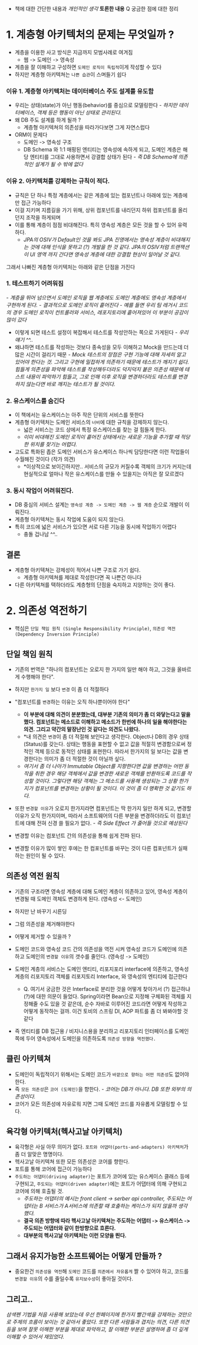 - 책에 대한 간단한 내용과 
*개인적인 생각* 
**토론한 내용** 
Q 궁금한 점에 대한 정리 

# 1. 계층형 아키텍처의 문제는 무엇일까 ?
- 계층을 이용한 사고 방식은 지금까지 모범사례로 여겨짐
	- 웹 -> 도메인 -> 영속성
- 계층을 잘 이해하고 구성하면 `도메인 로직이 독립적`이게 작성할 수 있다
- 하지만 계층형 아키텍쳐는 `나쁜 습관`이 스며들기 쉽다 

### 이유 1. 계층형 아키텍처는 데이터베이스 주도 설계를 유도함
- 우리는 상태(state)가 아닌 행동(behavior)를 중심으로 모델링한다
	*- 하지만 데이터베이스, 객체 등은 행동이 아닌 상태로 관리된다.*
- 왜 DB 주도 설계를 하게 될까 ?
	- 계층형 아키텍쳐의 의존성을 따라가다보면 그게 자연스럽다
- ORM이 문제다 
	- 도메인 -> 영속성 구조 
	- DB Schema 와 1:1 매핑된 엔티티는 영속성에 속하게 되고, 도메인 계층은 해당 엔티티를 그대로 사용하면서 강결합 상태가 된다
	*- 즉 DB Schema에 의존적인 설계가 될 수 밖에 없다*
### 이유 2. 아키텍쳐를 강제하는 규칙이 적다.
- 규칙은 단 하나 특정 계층에서는 같은 계층에 있는 컴포넌트나 아래에 있는 계층에만 접근 가능하다
- 이걸 지키며 지름길을 가기 위해, 상위 컴포넌트를 내리던지 하위 컴포넌트를 올리던지 조작을 하게되며
- 이를 통해 계층이 점점 비대해진다. 특히 영속성 계층은 모든 것을 할 수 있어 유력하다.
	- *JPA의 OSIV가 Default인 것을 봐도 JPA 진영에서는 영속성 계층이 비대해지는 것에 대해 인식을 못하고 (?) 개발을 한 것 같다. JPA의 OSIV처럼 트랜잭션이 UI 영역 까지 간다면 영속성 계층에 대한 강결합 현상이 일어날 것 같다.* 

그래서 나빠진 계층형 아키텍처는 아래와 같은 단점을 가진다
### 1. 테스트하기 어려워짐
*- 계층을 뛰어 넘으면서 도메인 로직을 웹 계층에도 도메인 계층에도 영속성 계층에서 구현하게 된다.
	- 결과적으로 도메인 로직이 흩어진다
	- 예를 들면 우리 팀 레거시 코드의 경우 도메인 로직이 컨트롤러와 서비스, 레포지토리에 흩어져있어 이 부분이 공감이 많이 갔다* 
- 이렇게 되면 테스트 설정이 복잡해서 테스트를 작성안하는 쪽으로 가게된다
	*- 우리 얘기 ^^..*
- 왜냐하면 테스트를 작성하는 것보다 종속성을 모두 이해하고 Mock을 만드는데 더 많은 시간이 걸리기 때문
	*- Mock 테스트의 장점은 구현 기능에 대해 자세히 알고 있어야 한다는 것. 그리고 구현에 밀접하게 의존하기 때문에 테스트가 깨지기 쉽다. 힘들게 의존성을 파악해 테스트를 작성해두더라도 덕지덕지 붙은 의존성 때문에 테스트 내용이 파악하기 힘들고, 그로 인해 이후 로직을 변경하더라도 테스트를 변경하지 않는다면 바로 깨지는 테스트가 될 것이다.*

### 2. 유스케이스를 숨긴다
- 이 책에서는 유스케이스는 아주 작은 단위의 서비스를 뜻한다 
- 계층형 아키텍처는 도메인 서비스의 `너비`에 대한 규칙을 강제하지 않는다. 
	- 넓은 서비스는 코드 상에서 특정 유스케이스를 찾는 걸 힘들게 한다.
	- *이미 비대해진 도메인 로직이 흩어진 상태에서는 새로운 기능을 추가할 때 적당한 위치를 찾기는 어렵다.*
- 고도로 특화된 좁은 도메인 서비스가 유스케이스 하나씩 담당한다면 이런 작업들이 수월해진 것이다 (작가 의견)
	- *이상적으로 보이긴하지만.. 서비스의 규모가 커질수록 객체의 크기가 커지는데 현실적으로 얼마나 작은 유스케이스를 만들 수 있을지는 아직은 잘 모르겠다

### 3. 동시 작업이 어려워진다.
- DB 중심의 서비스 설계는 `영속성 계층 -> 도메인 계층 -> 웹 계층` 순으로 개발이 이뤄진다. 
- 계층형 아키텍쳐는 동시 작업에 도움이 되지 않는다. 
- 특히 코드에 넓은 서비스가 있으면 서로 다른 기능을 동시에 작업하기 어렵다
	- 충돌 겁나남 ^^..


## 결론
- 계층형 아키텍쳐는 강제성이 적어서 나쁜 구조로 가기 쉽다.
	- 계층형 아키텍쳐를 제대로 작성한다면 꼭 나쁜건 아니다
- 다른 아키텍쳐를 택하더라도 계층형의 단점을 숙지하고 지양하는 것이 좋다.


# 2. 의존성 역전하기 
- 핵심은 `단일 책임 원칙 (Single Responsibility Principle)`, `의존성 역전(Dependency Inversion Principle)`

## 단일 책임 원칙 
- 기존의 번역은 "하나의 컴포넌트는 오로지 한 가지의 일만 해야 하고, 그것을 올바르게 수행해야 한다". 
- 하지만 `한가지 일` 보다 `변경` 이 좀 더 적절하다
- "컴포넌트를 `변경`하는 이유는 오직 하나뿐이어야 한다"
	- **이 부분에 대해 의견이 분분했는데, 대부분 기존의 의미가 좀 더 와닿는다고 말을 했다.
	컴포넌트는 메소드로 이해하고 메소드가 한번에 하나의 일을 해야한다는 의견. 그리고 약간의 말장난인 것 같다는 의견도 나왔다.**
	- *내 의견은 `변경`이 좀 더 적절해 보인다고 생각한다. Object나 DB의 경우 상태(Status)를 갖는다. 상태는 행동을 표현할 수 없고 값을 적절히 변경함으로써 정적인 객체 등으로 동적인 상태를 표현한다. 따라서 한가지의 일 보다는 값을 변경한다는 의미가 좀 더 적절한 것이 아닐까 싶다.
	- *여기서 좀 더 나아가 Immutable Object를 지향한다면 값을 변경하는 어떤 동작을 취한 경우 해당 객체에서 값을 변경한 새로운 객체를 반환하도록 코드를 작성할 것이다. 그렇다면 해당 객체는 그 메소드를 사용해 생성되는 그 상황 한가지가 컴포넌트를 변경하는 상황이 될 것이다. 이 것이 좀 더 명확한 것 같기도 하다.*
- 또한 `변경할 이유`가 오로지 한가지라면 컴포넌트는 딱 한가지 일만 하게 되고, 변경할 이유가 오직 한가지이며, 따라서 소프트웨어의 다른 부분을 변경하더라도 이 컴포넌트에 대해 전혀 신경 쓸 필요가 없다. 
	*- 즉 Side Effect 가 줄어들 것으로 예상된다*

- 변경할 이유는 컴포넌트 간의 의존성을 통해 쉽게 전파 된다.
- 변경할 이유가 많이 쌓인 후에는 한 컴포넌트를 바꾸는 것이 다른 컴포넌트가 실패하는 원인이 될 수 있다. 

## 의존성 역전 원칙 
- 기존의 구조라면 영속성 계층에 대해 도메인 계층이 의존하고 있어, 영속성 계층이 변경될 때 도메인 객체도 변경하게 된다. (영속성 <- 도메인)
- 하지만 난 바꾸기 시른딩
- 그럼 의존성을 제거해야한다
- 어떻게 제거할 수 있을까 ?

- 도메인 코드와 영속성 코드 간의 의존성을 역전 시켜 영속성 코드가 도메인에 의존하고 도메인의 `변경할 이유`의 갯수를 줄인다. (영속성 -> 도메인)
- 도메인 계층의 서비스는 도메인 엔티티, 리포지포리 interface에 의존하고, 영속성 계층의 리포지토리 객체를 리포지토리 Interface, 와 영속성의 엔티티에 접근한다
	- Q. 여기서 궁금한 것은 Interface로 분리한 것을 어떻게 찾아가서 (?) 접근하냐 (?)에 대한 의문이 들었다. Spring이라면 Bean으로 지정해 구체화된 객체를 지정해줄 수도 있을 것 같은데, 순수 자바로 이루어진 코드라면 어떻게 작성하고 어떻게 동작하는 걸까. 이건 토비의 스프링 DI, AOP 파트를 좀 더 봐봐야할 것 같다 
- 즉 엔티티를 DB 접근용 / 비지니스용을 분리하고 리포지토리 인터페이스를 도메인 쪽에 두어 영속성에서 도메인을 의존하도록 `의존성 방향을 역전했다.`

## 클린 아키텍쳐
- 도메인이 독립적이기 위해서는 도메인 코드가 `바깥으로 향하는 어떤 의존성`도 없어야한다.
- 즉 `모든 의존성`은 `코어 (도메인)`을 향한다.
	*- 코어는 DB가 아니다. DB 또한 외부의 의존성이다.*
- 코어가 모든 의존성에 자유로워 지면 그때 도메인 코드를 자유롭게 모델링할 수 있다. 

## 육각형 아키텍처(헥사고날 아키텍처)
- 육각형은 사실 아무 의미가 없다. `포트와 어댑터(ports-and-adapters) 아키텍처`가 좀 더 알맞은 명명이다. 
- 헥사고날 아키텍쳐 또한 모든 의존성은 코어를 향한다.
- 포트를 통해 코어에 접근이 가능하다
- `주도하는 어댑터(driving adapter)`는 포트가 코어에 있는 유스케이스 클래스 등에 구현되고, `주도되는 어댑터(driven adapter)`에는 포트가 어댑터에 의해 구현되고 코어에 의해 호출될 것.
	- *주도하는 어댑터의 예시는 front client -> serber api controller, 주도되는 어댑터는 B 서비스가 A서비스에 의존할 때 호출하는 케이스가 되지 않을까 생각했다.*
	- **결국 의존 방향에 따라 헥사고날 아키텍쳐는 주도하는 어댑터 -> 유스케이스 -> 주도되는 어댑터와 같이 한방향으로 흐른다.**
	- **대부분의 헥사고날 아키텍처는 이런 모양을 띈다.**

## 그래서 유지가능한 소프트웨어는 어떻게 만들까 ?
- 중요한건 `의존성을 역전`해 `도메인` 코드를 `의존에서 자유롭게` 짤 수 있어야 하고, 코드를 `변경할 이유`의 수를 줄일수록 `유지보수성`이 좋아질 것이다. 


## 그리고.. 
*삼색펜 기법을 처음 사용해 보았는데 우선 한페이지에 한가지 빨간색을 강제하는 것만으로 주제의 흐름이 보이는 것 같아서 좋았다. 또한 다른 사람들과 겹치는 의견, 다른 의견등을 보며 잘못 이해한 부분을 제대로 파악하고, 잘 이해한 부분은 설명하며 좀 더 깊게 이해할 수 있어서 재밌었다.*